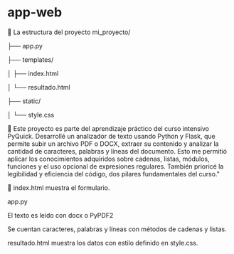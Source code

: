 # app-web
📂 La estructura del proyecto
mi_proyecto/

├── app.py   

├── templates/

│   ├── index.html    

│   └── resultado.html  

├── static/

│   └── style.css          

🧾 Este proyecto es parte del aprendizaje práctico del curso intensivo PyQuick. Desarrollé un analizador de texto usando Python y Flask, que permite subir un archivo PDF o DOCX, extraer su contenido y analizar la cantidad de caracteres, palabras y líneas del documento. Esto me permitió aplicar los conocimientos adquiridos sobre cadenas, listas, módulos, funciones y el uso opcional de expresiones regulares. También prioricé la legibilidad y eficiencia del código, dos pilares fundamentales del curso."

🧩 index.html muestra el formulario.

app.py 

El texto es leído con docx o PyPDF2 

Se cuentan caracteres, palabras y líneas con métodos de cadenas y listas.

resultado.html muestra los datos con estilo definido en style.css.
